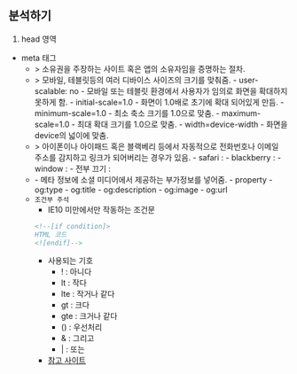 ## 분석하기
1. head 영역
  - meta 태그
    - <meta name="google-site-verification" content="+nxGUDJ4QpAZ5l9Bsjdi102tLVC21AIh5d1Nl23908vVuFHs34=">
      > 소유권을 주장하는 사이트 혹은 앱의 소유자임을 증명하는 절차.
    - <meta name="viewport" content="user-scalable=no, initial-scale=1.0, maximum-scale=1.0, minimum-scale=1.0, width=device-width">
      > 모바일, 테블릿등의 여러 디바이스 사이즈의 크기를 맞춰줌.
      - user-scalable: no 
        - 모바일 또는 테블릿 환경에서 사용자가 임의로 화면을 확대하지 못하게 함.
      - initial-scale=1.0
        - 화면이 1.0배로 초기에 확대 되어있게 만듬.
      - minimum-scale=1.0
        - 최소 축소 크기를 1.0으로 맞춤.
      - maximum-scale=1.0
        - 최대 확대 크기를 1.0으로 맞춤.
      - width=device-width
        - 화면을 device의 넓이에 맞춤.
    - <meta name="format-detection" content="telephone=no">
      > 아이폰이나 아이패드 혹은 블랙베리 등에서 자동적으로 전화번호나 이메일 주소를 감지하고 링크가 되어버리는 경우가 있음.
      - safari : <meta name="format-detection" content="telephone=no">
      - blackberry : <meta http-equiv="x-rim-auto-match" content="none">
      - window : <meta name="format-detection" content="telephone=no, address=no, email=no">
      - 전부 끄기 : <meta name="format-detection" content="no">
    - <meta name="og:type" content="website">
      - 메타 정보에 소셜 미디어에서 제공하는 부가정보를 넣어줌.
      - property
        - og:type
        - og:title
        - og:description
        - og:image
        - og:url
    - `조건부 주석`
      - IE10 미만에서만 작동하는 조건문 
      ```html
      <!--[if condition]>
      HTML 코드
      <![endif]-->
      ```
      - 사용되는 기호
        - ! : 아니다
        - lt : 작다
        - lte : 작거나 같다
        - gt : 크다
        - gte : 크거나 같다
        - () : 우선처리
        - & : 그리고
        - | : 또는
      - [참고 사이트](http://webdir.tistory.com/451)
      
      